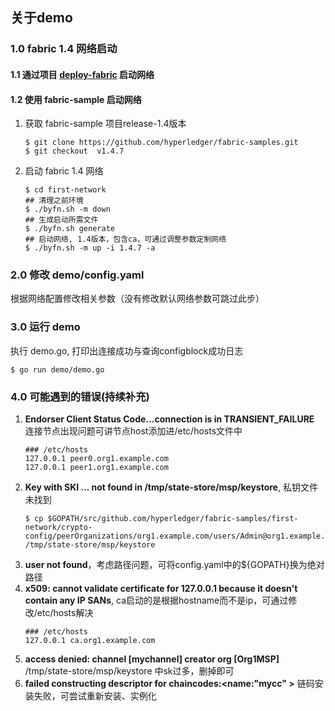 ## 关于demo

### 1.0 fabric 1.4 网络启动

#### 1.1 通过项目 [deploy-fabric](https://dev.stringon.com/yinminghao/deployfabirc) 启动网络

#### 1.2 使用 fabric-sample 启动网络

1. 获取 fabric-sample 项目release-1.4版本
    ```shell
    $ git clone https://github.com/hyperledger/fabric-samples.git
    $ git checkout  v1.4.7
    ```
2.  启动 fabric 1.4 网络
    ```shell
    $ cd first-network 
    ## 清理之前环境
    $ ./byfn.sh -m down 
    ## 生成启动所需文件
    $ ./byfn.sh generate
    ## 启动网络, 1.4版本，包含ca，可通过调整参数定制网络
    $ ./byfn.sh -m up -i 1.4.7 -a
    ```

### 2.0 修改 demo/config.yaml

根据网络配置修改相关参数（没有修改默认网络参数可跳过此步）

### 3.0 运行 demo

执行 demo.go, 打印出连接成功与查询configblock成功日志   
```shell
$ go run demo/demo.go
```

### 4.0 可能遇到的错误(持续补充)

1. **Endorser Client Status Code...connection is in TRANSIENT_FAILURE** 连接节点出现问题可讲节点host添加进/etc/hosts文件中
    ```
    ### /etc/hosts
    127.0.0.1 peer0.org1.example.com
    127.0.0.1 peer1.org1.example.com
    ```
2. **Key with SKI ... not found in /tmp/state-store/msp/keystore**, 私钥文件未找到
    ```shell
    $ cp $GOPATH/src/github.com/hyperledger/fabric-samples/first-network/crypto-config/peerOrganizations/org1.example.com/users/Admin@org1.example.com/msp/keystore/priv_sk /tmp/state-store/msp/keystore
    ```
3. **user not found**，考虑路径问题，可将config.yaml中的${GOPATH}换为绝对路径
4. **x509: cannot validate certificate for 127.0.0.1 because it doesn't contain any IP SANs**, ca启动的是根据hostname而不是ip，可通过修改/etc/hosts解决
    ```
    ### /etc/hosts
    127.0.0.1 ca.org1.example.com
    ```
5. **access denied: channel [mychannel] creator org [Org1MSP]** /tmp/state-store/msp/keystore 中sk过多，删掉即可
6. **failed constructing descriptor for chaincodes:<name:"mycc" >** 链码安装失败，可尝试重新安装、实例化